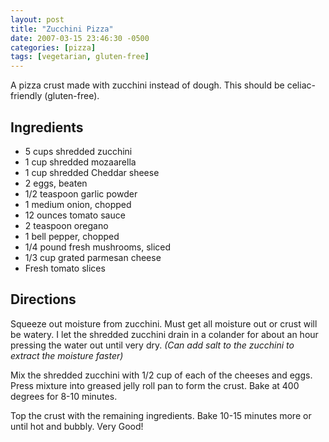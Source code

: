 ```yaml
---
layout: post
title: "Zucchini Pizza"
date: 2007-03-15 23:46:30 -0500
categories: [pizza]
tags: [vegetarian, gluten-free]
---
```

A pizza crust made with zucchini instead of dough. This should be celiac-friendly (gluten-free).

## Ingredients

* 5 cups shredded zucchini
* 1 cup shredded mozaarella 
* 1 cup shredded Cheddar sheese
* 2 eggs, beaten
* 1/2 teaspoon garlic powder
* 1 medium onion, chopped
* 12 ounces tomato sauce
* 2 teaspoon oregano
* 1 bell pepper, chopped
* 1/4 pound fresh mushrooms, sliced
* 1/3 cup grated parmesan cheese
* Fresh tomato slices 

## Directions

Squeeze out moisture from zucchini. Must get all moisture out or crust
will be watery. I let the shredded zucchini drain in a colander for
about an hour pressing the water out until very dry. *(Can add salt
to the zucchini to extract the moisture faster)*

Mix the shredded zucchini with 1/2 cup of each of the cheeses and
eggs. Press mixture into greased jelly roll pan to form the
crust. Bake at 400 degrees for 8-10 minutes.

Top the crust with the remaining ingredients. Bake 10-15 minutes more
or until hot and bubbly. Very Good!


